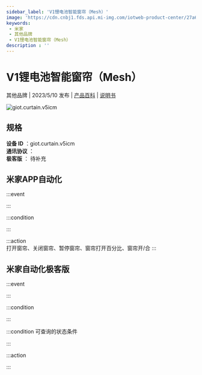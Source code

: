 ```yaml
---
sidebar_label: 'V1锂电池智能窗帘（Mesh）'
image: 'https://cdn.cnbj1.fds.api.mi-img.com/iotweb-product-center/27a6e4e026826d86c6151e8165eb8875_1678861824909.png?GalaxyAccessKeyId=AKVGLQWBOVIRQ3XLEW&Expires=9223372036854775807&Signature=wXh5E2trL9xd5lG47UN2jIIXPLY='
keywords: 
 - 米家
 - 其他品牌
 - V1锂电池智能窗帘（Mesh）
description : ''
---
```

# V1锂电池智能窗帘（Mesh）

其他品牌 | 2023/5/10 发布 | [产品百科](https://home.mi.com/webapp/content/baike/product/index.html?model=giot.curtain.v5icm/) | [说明书](https://home.mi.com/views/introduction.html?model=giot.curtain.v5icm&region=cn)

![giot.curtain.v5icm](https://cdn.cnbj1.fds.api.mi-img.com/iotweb-product-center/27a6e4e026826d86c6151e8165eb8875_1678861824909.png?GalaxyAccessKeyId=AKVGLQWBOVIRQ3XLEW&Expires=9223372036854775807&Signature=wXh5E2trL9xd5lG47UN2jIIXPLY=)

## 规格  
> 
**设备 ID** ：giot.curtain.v5icm  
**通讯协议** ：  
**极客版**  ： 待补充 


## 米家APP自动化  

:::event  

:::

:::condition  

:::

:::action   
打开窗帘、关闭窗帘、暂停窗帘、窗帘打开百分比、窗帘开/合
:::

## 米家自动化极客版  

:::event  

:::

:::condition  

:::

:::condition 可查询的状态条件  

:::

:::action  

:::

        

